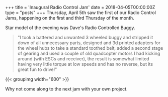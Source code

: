 +++
title = 'Inaugural Radio Control Jam'
date = 2018-04-05T00:00:00Z
type = "posts"
+++
Thursday, April 5th saw the first of our Radio Control Jams, happening on the first and third Thursday of the month.

Star model of the evening was Dave's Radio Controlled Buggy.

> "I took a battered and unwanted 3 wheeled buggy and stripped it down of all unnecessary parts, designed and 3d printed adapters for the wheel hubs to take a standard toothed belt, added a second stage of gearing and used a couple of old quadcopter motors I had kicking around (with ESCs and receiver), the result is somewhat limited having very little torque at low speeds and has no reverse, but its great fun to drive!"

{{< groupimg width="600" >}}

Why not come along to the next jam with your own project. 